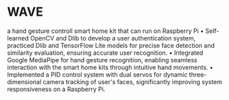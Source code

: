 # WAVE
a hand gesture controll smart home kit that can run on Raspberry Pi
•	Self-learned OpenCV and Dlib to develop a user authentication system, practiced Dlib and TensorFlow Lite models for precise face detection and similarity evaluation, ensuring accurate user recognition.
•	Integrated Google MediaPipe for hand gesture recognition, enabling seamless interaction with the smart home kits through intuitive hand movements.
•	Implemented a PID control system with dual servos for dynamic three-dimensional camera tracking of user's faces, significantly improving system responsiveness on a Raspberry Pi.
